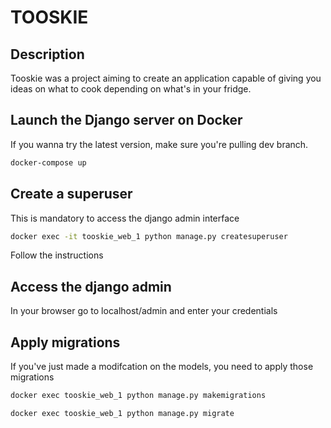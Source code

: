 # TOOSKIE

## Description

Tooskie was a project aiming to create an application capable of giving you ideas on what to cook depending on what's in your fridge.

## Launch the Django server on Docker

If you wanna try the latest version, make sure you're pulling dev branch.

```sh
docker-compose up
```

## Create a superuser

This is mandatory to access the django admin interface

```sh
docker exec -it tooskie_web_1 python manage.py createsuperuser
```

Follow the instructions

## Access the django admin

In your browser go to localhost/admin and enter your credentials

## Apply migrations

If you've just made a modifcation on the models, you need to apply those migrations

```sh
docker exec tooskie_web_1 python manage.py makemigrations

docker exec tooskie_web_1 python manage.py migrate
```
